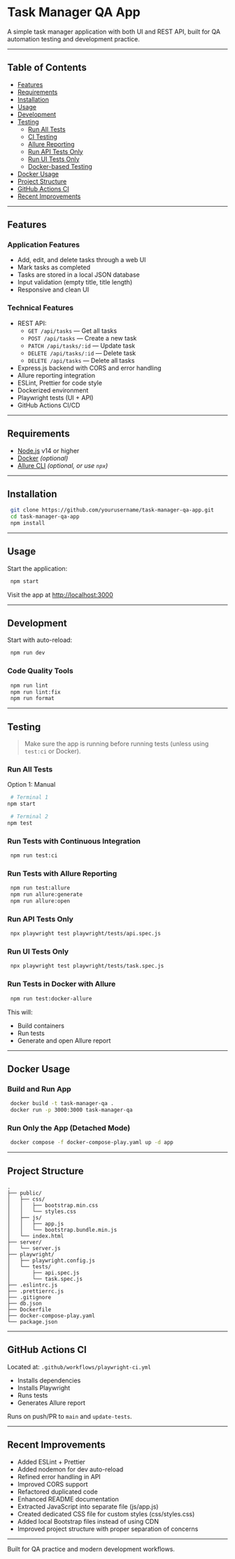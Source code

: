 # Task Manager QA App

A simple task manager application with both UI and REST API, built for QA automation testing and development practice.

---

## Table of Contents

- [Features](#features)
- [Requirements](#requirements)
- [Installation](#installation)
- [Usage](#usage)
- [Development](#development)
- [Testing](#testing)
  - [Run All Tests](#run-all-tests)
  - [CI Testing](#run-tests-with-continuous-integration)
  - [Allure Reporting](#run-tests-with-allure-reporting)
  - [Run API Tests Only](#run-api-tests-only)
  - [Run UI Tests Only](#run-ui-tests-only)
  - [Docker-based Testing](#run-tests-in-docker-with-allure)
- [Docker Usage](#docker-usage)
- [Project Structure](#project-structure)
- [GitHub Actions CI](#github-actions-ci)
- [Recent Improvements](#recent-improvements)

---

## Features

### Application Features

- Add, edit, and delete tasks through a web UI
- Mark tasks as completed
- Tasks are stored in a local JSON database
- Input validation (empty title, title length)
- Responsive and clean UI

### Technical Features

- REST API:
  - `GET /api/tasks` — Get all tasks
  - `POST /api/tasks` — Create a new task
  - `PATCH /api/tasks/:id` — Update task
  - `DELETE /api/tasks/:id` — Delete task
  - `DELETE /api/tasks` — Delete all tasks
- Express.js backend with CORS and error handling
- Allure reporting integration
- ESLint, Prettier for code style
- Dockerized environment
- Playwright tests (UI + API)
- GitHub Actions CI/CD

---

## Requirements

- [Node.js](https://nodejs.org/) v14 or higher
- [Docker](https://www.docker.com/) *(optional)*
- [Allure CLI](https://docs.qameta.io/allure/) *(optional, or use `npx`)*

---

## Installation

```bash
 git clone https://github.com/yourusername/task-manager-qa-app.git
 cd task-manager-qa-app
 npm install
```

---

## Usage

Start the application:

```bash
 npm start
```

Visit the app at [http://localhost:3000](http://localhost:3000)

---

## Development

Start with auto-reload:

```bash
 npm run dev
```

### Code Quality Tools

```bash
 npm run lint
 npm run lint:fix
 npm run format
```

---

## Testing

> Make sure the app is running before running tests (unless using `test:ci` or Docker).

### Run All Tests

Option 1: Manual

```bash
 # Terminal 1
npm start

 # Terminal 2
npm test
```

### Run Tests with Continuous Integration

```bash
 npm run test:ci
```

### Run Tests with Allure Reporting

```bash
 npm run test:allure
 npm run allure:generate
 npm run allure:open
```

### Run API Tests Only

```bash
 npx playwright test playwright/tests/api.spec.js
```

### Run UI Tests Only

```bash
 npx playwright test playwright/tests/task.spec.js
```

### Run Tests in Docker with Allure

```bash
 npm run test:docker-allure
```

This will:
- Build containers
- Run tests
- Generate and open Allure report

---

## Docker Usage

### Build and Run App

```bash
 docker build -t task-manager-qa .
 docker run -p 3000:3000 task-manager-qa
```

### Run Only the App (Detached Mode)

```bash
 docker compose -f docker-compose-play.yaml up -d app
```

---

## Project Structure

```
.
├── public/
│   ├── css/
│   │   ├── bootstrap.min.css
│   │   └── styles.css
│   ├── js/
│   │   ├── app.js
│   │   └── bootstrap.bundle.min.js
│   └── index.html
├── server/
│   └── server.js
├── playwright/
│   ├── playwright.config.js
│   └── tests/
│       ├── api.spec.js
│       └── task.spec.js
├── .eslintrc.js
├── .prettierrc.js
├── .gitignore
├── db.json     
├── Dockerfile
├── docker-compose-play.yaml
└── package.json
```

---

## GitHub Actions CI

Located at: `.github/workflows/playwright-ci.yml`

- Installs dependencies
- Installs Playwright
- Runs tests
- Generates Allure report

Runs on push/PR to `main` and `update-tests`.

---

## Recent Improvements

- Added ESLint + Prettier
- Added nodemon for dev auto-reload
- Refined error handling in API
- Improved CORS support
- Refactored duplicated code
- Enhanced README documentation
- Extracted JavaScript into separate file (js/app.js)
- Created dedicated CSS file for custom styles (css/styles.css)
- Added local Bootstrap files instead of using CDN
- Improved project structure with proper separation of concerns

---

Built for QA practice and modern development workflows.
